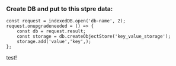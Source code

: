 ### Create DB and put to this stpre data:
    const request = indexedDB.open('db-name', 2);
    request.onupgradeneeded = () => {
        const db = request.result;
        const storage = db.createObjectStore('key_value_storage');
        storage.add('value','key',);
    };

test!

    